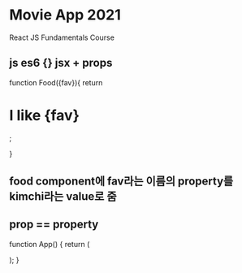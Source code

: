 # Movie App 2021

React JS Fundamentals Course


## js es6 {}               jsx + props
function Food({fav}){
  return <h1>I like {fav}</h1>;

}

## food component에 fav라는 이름의 property를 kimchi라는 value로 줌
## prop == property
function App() {
  return (
    <div>
      <Food fav="kimchi" /> 
    </div>
  );
}
